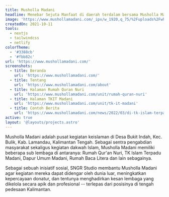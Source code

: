 ```yaml
---
title: Musholla Madani
headline: Menebar Sejuta Manfaat di daerah terdalam bersama Musholla Madani.
image: 'https://www.mushollamadani.com/_ipx/w_1920,q_75/%2Fuploads%2Fwhatsapp-image-2022-04-18-at-07.46.58.jpeg?url=%2Fuploads%2Fwhatsapp-image-2022-04-18-at-07.46.58.jpeg&w=1920&q=75'
createdOn: 2021-10-11
tools:
  - nextjs
  - tailwindcss
  - netlify
colorTheme:
  - '#3388cb'
  - '#fbb82c'
url: 'https://www.mushollamadani.com/'
screenshots:
  - title: Beranda
    url: 'https://www.mushollamadani.com/'
  - title: Tentang
    url: 'https://www.mushollamadani.com/about'
  - title: Halaman Rumah Quran Nuri
    url: 'https://www.mushollamadani.com/unit/rumah-quran-nuri'
  - title: Halaman TKIT Madani
    url: 'https://www.mushollamadani.com/unit/tk-it-madani'
  - title: Contoh Berita
    url: 'https://www.mushollamadani.com/news/2022/03/di-tk-islam-terpadu-madani-latihan-shalat-menjadi-prioritas'
active: true
layout: '@layouts/projects.astro'
---
```


Musholla Madani adalah pusat kegiatan keislaman di Desa Bukit Indah, Kec. Bulik, Kab. Lamandau, Kalimantan Tengah. Sebagai sentra pengabdian masyarakat sekaligus kegiatan dakwah Islam, Musholla Madani memiliki beberapa sub lembaga di antaranya: Rumah Qur'an Nuri, TK Islam Terpadu Madani, Dapur Umum Madani, Rumah Baca Litera dan lain sebagainya.

Sebagai sebuah inisiatif sosial, SNGR Studio membantu Musholla Madani agar kegiatan mereka dapat didengar oleh dunia luar, meningkatkan kepercayaan donatur, dan tentunya menghadirkan kesan lembaga yang dikelola secara apik dan profesional -- terlepas dari posisinya di tengah pedesaan Kalimantan.
